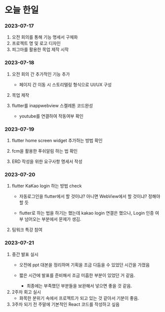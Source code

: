 # 오늘 한일

### 2023-07-17

1. 오전 회의를 통해 기능 명세서 구체화
2. 프로젝트 명 및 로고 디자인
3. 피그마를 활용한 목업 제작 시작

### 2023-07-18

1. 오전 회의 간 추가적인 기능 추가
   
   - 페이지 간 이동 시 스토리텔링 형식으로 UI/UX 구성

2. 목업 제작

3. flutter를 inappwebview 스켈레톤 코드완성
   
   - youtube를 연결하여 작동여부 확인

### 2023-07-19

1. flutter home screen widget 추가하는 방법 확인

2. fcm을 활용한 푸쉬알림 하는 법 확인

3. ERD 작성을 위한 요구사항 명세서 작성

### 2023-07-20

1. flutter KaKao login 하는 방법 check
   
   - 자동로그인을 flutter에서 할 것이냐? 아니면 WebView에서 할 것이냐? 정해야할 듯
   
   - flutter로 하는 법을 하기는 했는데 kakao login 연결은 했으나, Login 인증 여부 넘어오는 부분에서 문제가 생김.

2. 팀워크 특강 참여

### 2023-07-21

1. 중간 발표 실시
   - 오전에 ppt 대본을 정리하며 기획을 조금 다듬을 수 있었던 시간을 가졌음
   
   - 짧은 시간에 발표를 준비해서 조금 미흡한 부분이 있었던 거 같음.
     
     - 최종에는 부족했던 부분들을 보완해서 넣으면 좋을 것 같음.
2. 2주차 회고 실시
   - 화목한 분위기 속에서 프로젝트가 되고 있는 것 같아서 기분이 좋음.
3. 3주차 되기 전 주말에 기본적인 React 코드를 작성하고 싶음
